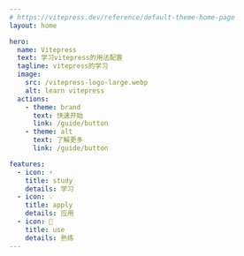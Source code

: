 ```yaml
---
# https://vitepress.dev/reference/default-theme-home-page
layout: home

hero:
  name: Vitepress
  text: 学习vitepress的用法配置
  tagline: vitepress的学习
  image:
    src: /vitepress-logo-large.webp
    alt: learn vitepress
  actions:
    - theme: brand
      text: 快速开始
      link: /guide/button
    - theme: alt
      text: 了解更多
      link: /guide/button

features:
  - icon: ⚡️
    title: study
    details: 学习
  - icon: 💡
    title: apply
    details: 应用
  - icon: 🔑
    title: use
    details: 熟练
---
```


